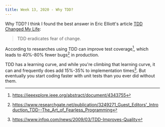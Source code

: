 ```yaml
---
title: Week 13, 2020 - Why TDD?
---
```


Why TDD? I think I found the best answer in Eric Elliott's article [TDD Changed My Life](https://medium.com/javascript-scene/tdd-changed-my-life-5af0ce099f80):

> TDD eradicates fear of change.

According to researches using TDD can improve test coverage[^1], which leads to 40%-80% fewer bugs[^2] in production.

TDD has a learning curve, and while you're climbing that learning curve, it can and frequently does add 15%-35% to implementation times[^3]. But eventually you start coding faster with unit tests than you ever did without them.

[^1]: https://ieeexplore.ieee.org/abstract/document/4343755
[^2]: https://www.researchgate.net/publication/3249271_Guest_Editors'_Introduction_TDD--The_Art_of_Fearless_Programming
[^3]: https://www.infoq.com/news/2009/03/TDD-Improves-Quality
